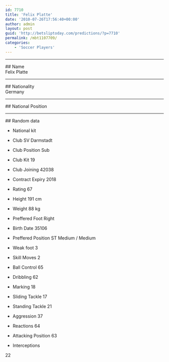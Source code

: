 ```yaml
---
id: 7710
title: 'Felix Platte'
date: '2010-07-26T17:56:40+00:00'
author: admin
layout: post
guid: 'http://betsliptoday.com/predictions/?p=7710'
permalink: /mbt1107709/
categories:
    - 'Soccer Players'
---
```


- - - - - -

\## Name  
 Felix Platte

- - - - - -

\## Nationality  
 Germany

- - - - - -

\## National Position

- - - - - -

\## Random data

- National kit
- Club
 SV Darmstadt

- Club Position
 Sub

- Club Kit
 19

- Club Joining
 42038

- Contract Expiry
 2018

- Rating
 67

- Height
 191 cm

- Weight
 88 kg

- Preffered Foot
 Right

- Birth Date
 35106

- Preffered Position
 ST Medium / Medium

- Weak foot
 3

- Skill Moves
 2

- Ball Control
 65

- Dribbling
 62

- Marking
 18

- Sliding Tackle
 17

- Standing Tackle
 21

- Aggression
 37

- Reactions
 64

- Attacking Position
 63

- Interceptions

 22
